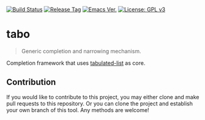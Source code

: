 [![Build Status](https://travis-ci.com/jcs-elpa/tabo.svg?branch=master)](https://travis-ci.com/jcs-elpa/tabo)
[![Release Tag](https://img.shields.io/github/tag/jcs-elpa/tabo.svg?label=release)](https://github.com/jcs-elpa/tabo/releases/latest)
[![Emacs Ver.](https://img.shields.io/badge/Emacs-25.1+-blue.svg)](https://www.gnu.org/software/emacs/)
[![License: GPL v3](https://img.shields.io/badge/License-GPL%20v3-blue.svg)](https://www.gnu.org/licenses/gpl-3.0)

# tabo
> Generic completion and narrowing mechanism.

Completion framework that uses [tabulated-list](https://www.emacswiki.org/emacs/TabulatedListMode) as core.

## Contribution

If you would like to contribute to this project, you may either
clone and make pull requests to this repository. Or you can
clone the project and establish your own branch of this tool.
Any methods are welcome!
